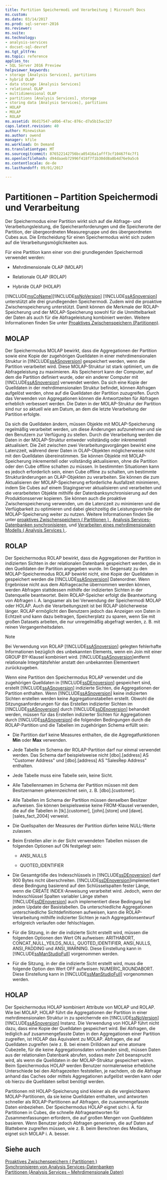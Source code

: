 ```yaml
---
title: Partition Speichermodi und Verarbeitung | Microsoft Docs
ms.custom: 
ms.date: 03/14/2017
ms.prod: sql-server-2016
ms.reviewer: 
ms.suite: 
ms.technology:
- analysis-services
- docset-sql-devref
ms.tgt_pltfrm: 
ms.topic: reference
applies_to:
- SQL Server 2016 Preview
helpviewer_keywords:
- storage [Analysis Services], partitions
- hybrid OLAP
- data storage [Analysis Services]
- relational OLAP
- multidimensional OLAP
- partitions [Analysis Services], storage
- storing data [Analysis Services], partitions
- HOLAP
- MOLAP
- ROLAP
ms.assetid: 86d17547-a0b6-47ac-876c-d7a5b15ac327
caps.latest.revision: 40
author: Minewiskan
ms.author: owend
manager: kfile
ms.workload: On Demand
ms.translationtype: MT
ms.sourcegitcommit: 876522142756bca05416a1afff3cf10467f4c7f1
ms.openlocfilehash: d94daaeb72996f418f7f1b30dd8a8b4d76e9a5c6
ms.contentlocale: de-de
ms.lasthandoff: 09/01/2017

---
```

# <a name="partitions---partition-storage-modes-and-processing"></a>Partitionen – Partition Speichermodi und Verarbeitung
  Der Speichermodus einer Partition wirkt sich auf die Abfrage- und Verarbeitungsleistung, die Speicheranforderungen und die Speicherorte der Partition, der übergeordneten Measuregruppe und des übergeordneten Cubes aus. Die Entscheidung für einen Speichermodus wirkt sich zudem auf die Verarbeitungsmöglichkeiten aus.  
  
 Für eine Partition kann einer von drei grundlegenden Speichermodi verwendet werden:  
  
-   Mehrdimensionale OLAP (MOLAP)  
  
-   Relationale OLAP (ROLAP)  
  
-   Hybride OLAP (HOLAP)  
  
 [!INCLUDE[msCoName](../../includes/msconame-md.md)][!INCLUDE[ssNoVersion](../../includes/ssnoversion-md.md)] [!INCLUDE[ssASnoversion](../../includes/ssasnoversion-md.md)] unterstützt alle drei grundlegenden Speichermodi. Zudem wird die proaktive Zwischenspeicherung unterstützt. Damit können die Merkmale der ROLAP-Speicherung und der MOLAP-Speicherung sowohl für die Unmittelbarkeit der Daten als auch für die Abfrageleistung kombiniert werden. Weitere Informationen finden Sie unter [Proaktives Zwischenspeichern &#40;Partitionen&#41;](../../analysis-services/multidimensional-models-olap-logical-cube-objects/partitions-proactive-caching.md).  
  
## <a name="molap"></a>MOLAP  
 Der Speichermodus MOLAP bewirkt, dass die Aggregationen der Partition sowie eine Kopie der zugehörigen Quelldaten in einer mehrdimensionalen Struktur in [!INCLUDE[ssASnoversion](../../includes/ssasnoversion-md.md)] gespeichert werden, wenn die Partition verarbeitet wird. Diese MOLAP-Struktur ist stark optimiert, um die Abfrageleistung zu maximieren. Als Speicherort kann der Computer, auf dem die Partition definiert wurde, oder ein anderer Computer mit [!INCLUDE[ssASnoversion](../../includes/ssasnoversion-md.md)] verwendet werden. Da sich eine Kopie der Quelldaten in der mehrdimensionalen Struktur befindet, können Abfragen aufgelöst werden, ohne auf die Quelldaten der Partition zuzugreifen. Durch das Verwenden von Aggregationen können die Antwortzeiten für Abfragen erheblich verbessert werden. Die Daten in der MOLAP-Struktur der Partition sind nur so aktuell wie am Datum, an dem die letzte Verarbeitung der Partition erfolgte.  
  
 Da sich die Quelldaten ändern, müssen Objekte mit MOLAP-Speicherung regelmäßig verarbeitet werden, um diese Änderungen aufzunehmen und sie den Benutzern zur Verfügung zu stellen. Durch die Verarbeitung werden die Daten in der MOLAP-Struktur entweder vollständig oder inkrementell aktualisiert. Die Zeit zwischen zwei Verarbeitungsvorgängen bewirkt eine Latenzzeit, während derer Daten in OLAP-Objekten möglicherweise nicht mit den Quelldaten übereinstimmen. Sie können Objekte mit MOLAP-Speicherung inkrementell oder vollständig aktualisieren, ohne die Partition oder den Cube offline schalten zu müssen. In bestimmten Situationen kann es jedoch erforderlich sein, einen Cube offline zu schalten, um bestimmte Strukturänderungen an OLAP-Objekten zu verarbeiten. Sie können die zum Aktualisieren der MOLAP-Speicherung erforderliche Ausfallzeit minimieren, indem Sie Cubes auf einem Stagingserver aktualisieren und verarbeiten und die verarbeiteten Objekte mithilfe der Datenbanksynchronisierung auf den Produktionsserver kopieren. Sie können auch die proaktive Zwischenspeicherung verwenden, um die Latenzzeit zu minimieren und die Verfügbarkeit zu optimieren und dabei gleichzeitig die Leistungsvorteile der MOLAP-Speicherung weiter zu nutzen. Weitere Informationen finden Sie unter [proaktives Zwischenspeichern &#40; Partitionen &#41; ](../../analysis-services/multidimensional-models-olap-logical-cube-objects/partitions-proactive-caching.md), [Analysis Services-Datenbanken synchronisieren](../../analysis-services/multidimensional-models/synchronize-analysis-services-databases.md), und [Verarbeiten eines mehrdimensionalen Modells &#40; Analysis Services &#41; ](../../analysis-services/multidimensional-models/processing-a-multidimensional-model-analysis-services.md).  
  
## <a name="rolap"></a>ROLAP  
 Der Speichermodus ROLAP bewirkt, dass die Aggregationen der Partition in indizierten Sichten in der relationalen Datenbank gespeichert werden, die in den Quelldaten der Partition angegeben wurde. Im Gegensatz zu den MOLAP-Speichermodus ROLAP bewirkt nicht, eine Kopie der Quelldaten in gespeichert werden die [!INCLUDE[ssASnoversion](../../includes/ssasnoversion-md.md)] Datenordner. Wenn Ergebnisse nicht aus dem Abfragecache übernommen werden können, werden Abfragen stattdessen mithilfe der indizierten Sichten in der Datenquelle beantwortet. Beim ROLAP-Speicher erfolgt die Beantwortung von Abfragen i. A. langsamer als bei Verwendung der Speichermodi MOLAP oder HOLAP. Auch die Verarbeitungszeit ist bei ROLAP üblicherweise länger. ROLAP ermöglicht den Benutzern jedoch das Anzeigen von Daten in Echtzeit und kann dazu beitragen, Speicherplatz zu sparen, wenn Sie mit großen Datasets arbeiten, die nur unregelmäßig abgefragt werden, z. B. mit reinen Vergangenheitsdaten.  
  
> [!NOTE]  
>  Bei Verwendung von ROLAP [!INCLUDE[ssASnoversion](../../includes/ssasnoversion-md.md)] gelegten fehlerhafte Informationen bezüglich des unbekannten Elements, wenn ein Join mit einer GROUP BY-Klausel kombiniert wird. [!INCLUDE[ssASnoversion](../../includes/ssasnoversion-md.md)]entfernt relationale Integritätsfehler anstatt den unbekannten Elementwert zurückzugeben.  
  
 Wenn eine Partition den Speichermodus ROLAP verwendet und die zugehörigen Quelldaten in [!INCLUDE[ssDEnoversion](../../includes/ssdenoversion-md.md)] gespeichert sind, erstellt [!INCLUDE[ssASnoversion](../../includes/ssasnoversion-md.md)] indizierte Sichten, die Aggregationen der Partition enthalten. Wenn [!INCLUDE[ssASnoversion](../../includes/ssasnoversion-md.md)] keine indizierten Sichten erstellen werden keine Aggregationstabellen erstellt. Obwohl die Sitzungsanforderungen für das Erstellen indizierter Sichten im [!INCLUDE[ssASnoversion](../../includes/ssasnoversion-md.md)] durch [!INCLUDE[ssDEnoversion](../../includes/ssdenoversion-md.md)] behandelt werden, müssen für das Erstellen indizierter Sichten für Aggregationen durch [!INCLUDE[ssASnoversion](../../includes/ssasnoversion-md.md)] die folgenden Bedingungen durch die ROLAP-Partition und die Tabellen im zugehörigen Schema erfüllt sein:  
  
-   Die Partition darf keine Measures enthalten, die die Aggregatfunktionen **Min** oder **Max** verwenden.  
  
-   Jede Tabelle im Schema der ROLAP-Partition darf nur einmal verwendet werden. Das Schema darf beispielsweise nicht [dbo].[address] AS "Customer Address" und [dbo].[address] AS "SalesRep Address" enthalten.  
  
-   Jede Tabelle muss eine Tabelle sein, keine Sicht.  
  
-   Alle Tabellennamen im Schema der Partition müssen mit dem Besitzernamen gekennzeichnet sein, z. B. [dbo].[customer].  
  
-   Alle Tabellen im Schema der Partition müssen denselben Besitzer aufweisen. Sie können beispielsweise keine FROM-Klausel verwenden, die auf die Tabellen in [tk].[customer], [john].[store] und [dave].[sales_fact_2004] verweist.  
  
-   Die Quellspalten der Measures der Partition dürfen keine NULL-Werte zulassen.  
  
-   Beim Erstellen aller in der Sicht verwendeten Tabellen müssen die folgenden Optionen auf ON festgelegt sein:  
  
    -   ANSI_NULLS  
  
    -   QUOTED_IDENTIFIER  
  
-   Die Gesamtgröße des Indexschlüssels in [!INCLUDE[ssDEnoversion](../../includes/ssdenoversion-md.md)] darf 900 Bytes nicht überschreiten. [!INCLUDE[ssDEnoversion](../../includes/ssdenoversion-md.md)]implementiert diese Bedingung basierend auf den Schlüsselspalten fester Länge, wenn die CREATE INDEX-Anweisung verarbeitet wird. Jedoch, wenn der Indexschlüssel Spalten variabler Länge stehen [!INCLUDE[ssDEnoversion](../../includes/ssdenoversion-md.md)] auch implementiert diese Bedingung bei jedem Update der Basistabellen. Da unterschiedliche Aggregationen unterschiedliche Sichtdefinitionen aufweisen, kann die ROLAP-Verarbeitung mithilfe indizierter Sichten je nach Aggregationsentwurf erfolgreich verlaufen oder fehlschlagen.  
  
-   Für die Sitzung, in der die indizierte Sicht erstellt wird, müssen die folgenden Optionen den Wert ON aufweisen: ARITHABORT, CONCAT_NULL_YEILDS_NULL, QUOTED_IDENTIFIER, ANSI_NULLS, ANSI_PADDING und ANSI_WARNING. Diese Einstellung kann in [!INCLUDE[ssManStudioFull](../../includes/ssmanstudiofull-md.md)] vorgenommen werden.  
  
-   Für die Sitzung, in der die indizierte Sicht erstellt wird, muss die folgende Option den Wert OFF aufweisen: NUMERIC_ROUNDABORT. Diese Einstellung kann in [!INCLUDE[ssManStudioFull](../../includes/ssmanstudiofull-md.md)] vorgenommen werden.  
  
## <a name="holap"></a>HOLAP  
 Der Speichermodus HOLAP kombiniert Attribute von MOLAP und ROLAP. Wie bei MOLAP, HOLAP führt die Aggregationen der Partition in einer mehrdimensionalen Struktur in zu speichernde ein [!INCLUDE[ssNoVersion](../../includes/ssnoversion-md.md)] [!INCLUDE[ssASnoversion](../../includes/ssasnoversion-md.md)] Instanz. Die Verwendung von HOLAP führt nicht dazu, dass eine Kopie der Quelldaten gespeichert wird. Bei Abfragen, die lediglich auf zusammengefasste Daten in den Aggregationen einer Partition zugreifen, ist HOLAP das Äquivalent zu MOLAP. Abfragen, die auf Quelldaten zugreifen (wie z. B. bei einem Drilldown auf eine atomare Cubezelle, für die keine Aggregationsdaten vorhanden sind), müssen Daten aus der relationalen Datenbank abrufen, sodass mehr Zeit beansprucht wird, als wenn die Quelldaten in der MOLAP-Struktur gespeichert wären. Beim Speichermodus HOLAP werden Benutzer normalerweise erhebliche Unterschiede bei den Abfragezeiten feststellen, je nachdem, ob die Abfrage anhand das Caches oder mittels Aggregationen aufgelöst werden kann oder ob hierzu die Quelldaten selbst benötigt werden.  
  
 Partitionen mit HOLAP-Speicherung sind kleiner als die vergleichbaren MOLAP-Partitionen, da sie keine Quelldaten enthalten, und antworten schneller als ROLAP-Partitionen auf Abfragen, die zusammengefasste Daten einbeziehen. Der Speichermodus HOLAP eignet sich i. A. für Partitionen in Cubes, die schnelle Abfrageantworten für Zusammenfassungen erfordern, die auf großen Mengen von Quelldaten basieren. Wenn Benutzer jedoch Abfragen generieren, die auf Daten auf Blattebene zugreifen müssen, wie z. B. beim Berechnen des Medians, eignet sich MOLAP i. A. besser.  
  
## <a name="see-also"></a>Siehe auch  
 [Proaktives Zwischenspeichern &#40; Partitionen &#41;](../../analysis-services/multidimensional-models-olap-logical-cube-objects/partitions-proactive-caching.md)   
 [Synchronisieren von Analysis Services-Datenbanken](../../analysis-services/multidimensional-models/synchronize-analysis-services-databases.md)   
 [Partitionen &#40;Analysis Services – Mehrdimensionale Daten&#41;](../../analysis-services/multidimensional-models-olap-logical-cube-objects/partitions-analysis-services-multidimensional-data.md)  
  
  

